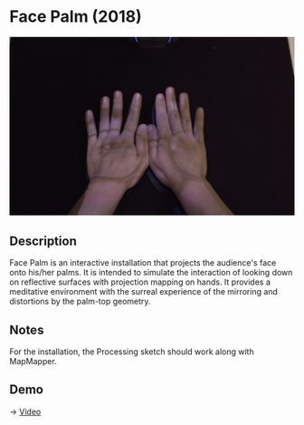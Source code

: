 # Face Palm (2018)
[![Cover](./cover.jpg)](https://www.youtube.com/watch?v=vZ1iL9T_t7g)


## Description
Face Palm is an interactive installation that projects the audience's face onto his/her palms. It is intended to simulate the interaction of looking down on reflective surfaces with projection mapping on hands. It provides a meditative environment with the surreal experience of the mirroring and distortions by the palm-top geometry.

## Notes
For the installation, the Processing sketch should work along with MapMapper. 

## Demo
-> [Video](https://www.youtube.com/watch?v=vZ1iL9T_t7g)
